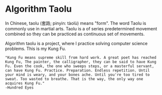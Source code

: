 
Algorithm Taolu
================

In Chinese, taolu (套路; pinyin: tàolù) means "form". The word Taolu is commonly use in martial arts. Taolu is a
of series predetermined movement combined so they can be practiced as continuous set of movements.

Algorithm taolu is a project, where I practice solving computer science problems. This is my Kung Fu.

```
"Kung Fu means supreme skill from hard work. A great poet has reached Kung Fu, The painter, the calligrapher, they can be said to have Kung Fu. Even the cook, the one who sweeps steps, or a masterful servant, can have Kung Fu. Practice. Preparation. Endless repetition. Until your mind is weary, and your bones ache. Until you're too tired to sweat. Too wasted to breathe. That is the way, the only way one acquires Kung Fu."
-Hundred Eyes
```


